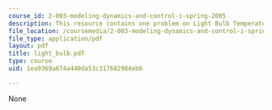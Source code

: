 ```yaml
---
course_id: 2-003-modeling-dynamics-and-control-i-spring-2005
description: This resource contains one problem on Light Bulb Temperature
file_location: /coursemedia/2-003-modeling-dynamics-and-control-i-spring-2005/1ea9369a874a440da53c317682984eb6_light_bulb.pdf
file_type: application/pdf
layout: pdf
title: light_bulb.pdf
type: course
uid: 1ea9369a874a440da53c317682984eb6

---
```

None